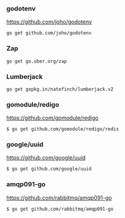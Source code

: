 <!-- --------------------------------------------------------------- -->

### godotenv

https://github.com/joho/godotenv

    go get github.com/joho/godotenv

<!-- --------------------------------------------------------------- -->

###  Zap
    go get go.uber.org/zap

<!-- --------------------------------------------------------------- -->

### Lumberjack

    go get gopkg.in/natefinch/lumberjack.v2


<!-- --------------------------------------------------------------- -->

### gomodule/redigo

https://github.com/gomodule/redigo

    $ go get github.com/gomodule/redigo/redis

<!-- --------------------------------------------------------------- -->

### google/uuid

https://github.com/google/uuid

    $ go get github.com/google/uuid

<!-- --------------------------------------------------------------- -->
### amqp091-go

https://github.com/rabbitmq/amqp091-go

    $ go get github.com/rabbitmq/amqp091-go